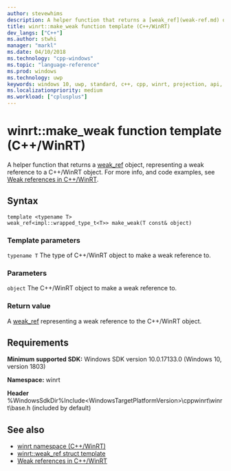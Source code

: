 ```yaml
---
author: stevewhims
description: A helper function that returns a [weak_ref](weak-ref.md) object, representing a weak reference to a C++/WinRT object.
title: winrt::make_weak function template (C++/WinRT)
dev_langs: ["C++"]
ms.author: stwhi
manager: "markl"
ms.date: 04/10/2018
ms.technology: "cpp-windows"
ms.topic: "language-reference"
ms.prod: windows
ms.technology: uwp
keywords: windows 10, uwp, standard, c++, cpp, winrt, projection, api, reference, weak, reference
ms.localizationpriority: medium
ms.workload: ["cplusplus"]
---
```


# winrt::make_weak function template (C++/WinRT)
A helper function that returns a [weak_ref](weak-ref.md) object, representing a weak reference to a C++/WinRT object. For more info, and code examples, see [Weak references in C++/WinRT](/windows/uwp/cpp-and-winrt-apis/weak-references).

## Syntax
```cppwinrt
template <typename T>
weak_ref<impl::wrapped_type_t<T>> make_weak(T const& object)
```

### Template parameters
`typename T`
The type of C++/WinRT object to make a weak reference to.

### Parameters
`object`
The C++/WinRT object to make a weak reference to.

### Return value 
A [weak_ref](weak-ref.md) representing a weak reference to the C++/WinRT object.

## Requirements
**Minimum supported SDK:** Windows SDK version 10.0.17133.0 (Windows 10, version 1803)

**Namespace:** winrt

**Header** %WindowsSdkDir%Include\<WindowsTargetPlatformVersion>\cppwinrt\winrt\base.h (included by default)

## See also 
* [winrt namespace (C++/WinRT)](winrt.md)
* [winrt::weak_ref struct template](weak-ref.md)
* [Weak references in C++/WinRT](/windows/uwp/cpp-and-winrt-apis/weak-references)


